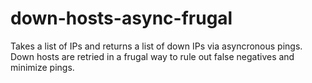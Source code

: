# down-hosts-async-frugal
Takes a list of IPs and returns a list of down IPs via asyncronous pings. Down hosts are retried in a frugal way to rule out false negatives and minimize pings.
